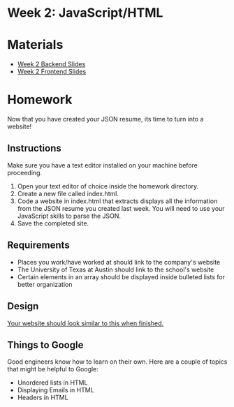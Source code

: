 # Week 2: JavaScript/HTML

# Materials
- [Week 2 Backend Slides](https://docs.google.com/presentation/d/1iWpmcWsE_4FNhXOm_S3NdeY6LhCJPQzBGlF2mD209fI/edit?usp=sharing)
- [Week 2 Frontend Slides](https://docs.google.com/presentation/d/15j7x4ntl4oOBNhMBU-414OtuOtrq5x4vNE4pYTciknQ/edit?usp=sharing)

# Homework
Now that you have created your JSON resume, its time to turn into a website! 

## Instructions
Make sure you have a text editor installed on your machine before proceeding. 
1. Open your text editor of choice inside the homework directory.
2. Create a new file called index.html.
3. Code a website in index.html that extracts displays all the information from the JSON resume you created last week. You will need to use your JavaScript skills to parse the JSON.
4. Save the completed site.

## Requirements
- Places you work/have worked at should link to the company's website
- The University of Texas at Austin should link to the school's website
- Certain elements in an array should be displayed inside bulleted lists for better organization

## Design
[Your website should look similar to this when finished.](https://www.figma.com/file/6fc92eAV2G17uSPh4jlnh3/JSON-Resume?node-id=2%3A2)

## Things to Google
Good engineers know how to learn on their own. Here are a couple of topics that might be helpful to Google:
- Unordered lists in HTML
- Displaying Emails in HTML
- Headers in HTML
